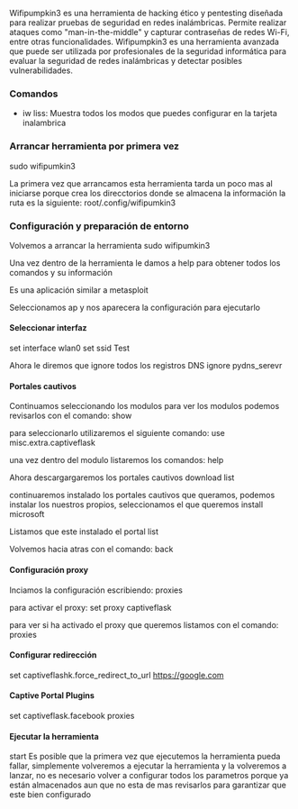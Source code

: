 Wifipumpkin3 es una herramienta de hacking ético y pentesting diseñada para realizar pruebas de seguridad en redes inalámbricas. Permite realizar ataques como "man-in-the-middle" y capturar contraseñas de redes Wi-Fi, entre otras funcionalidades. Wifipumpkin3 es una herramienta avanzada que puede ser utilizada por profesionales de la seguridad informática para evaluar la seguridad de redes inalámbricas y detectar posibles vulnerabilidades.

### Comandos
- iw liss: Muestra todos los modos que puedes configurar en la tarjeta inalambrica

### Arrancar herramienta por primera vez
sudo wifipumkin3

La primera vez que arrancamos esta herramienta tarda un poco mas al iniciarse porque crea los direcctorios donde se almacena la información la ruta es la siguiente:
root/.config/wifipumkin3


### Configuración y preparación de entorno
Volvemos a arrancar la herramienta
sudo wifipumkin3

Una vez dentro de la herramienta le damos a help para obtener todos los comandos y su información

Es una aplicación similar a metasploit

Seleccionamos ap y nos aparecera la configuración para ejecutarlo

#### Seleccionar interfaz
set interface wlan0
set ssid Test

Ahora le diremos que ignore todos los registros DNS
ignore pydns_serevr

#### Portales cautivos
Continuamos seleccionando los modulos
para ver los modulos podemos revisarlos con el comando:
show

para seleccionarlo utilizaremos el siguiente comando:
use misc.extra.captiveflask

una vez dentro del modulo listaremos los comandos:
help

Ahora descargargaremos los portales cautivos
download
list

continuaremos instalado los portales cautivos que queramos, podemos instalar los nuestros propios, seleccionamos el que queremos
install microsoft

Listamos que este instalado el portal
list

Volvemos hacia atras con el comando:
back

#### Configuración proxy
Inciamos la configuración escribiendo:
proxies

para activar el proxy:
set proxy captiveflask

para ver si ha activado el proxy que queremos listamos con el comando:
proxies

#### Configurar redirección
set captiveflashk.force_redirect_to_url https://google.com

#### Captive Portal Plugins
set captiveflask.facebook
proxies

#### Ejecutar la herramienta
start 
Es posible que la primera vez que ejecutemos la herramienta pueda fallar, simplemente volveremos a ejecutar la herramienta y la volveremos a lanzar, no es necesario volver a configurar todos los parametros porque ya están almacenados aun que no esta de mas revisarlos para garantizar que este bien configurado
